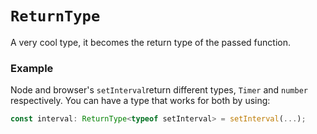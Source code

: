 
# `ReturnType`
A very cool type, it becomes the return type of the passed function.

### Example
Node and browser's `setInterval`return different types, `Timer` and `number` respectively. You can have a type that works for both by using:

```ts
const interval: ReturnType<typeof setInterval> = setInterval(...);
```
